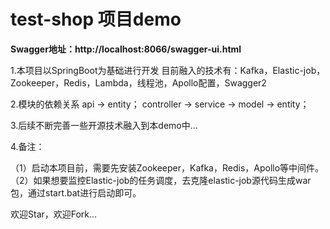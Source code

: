 # test-shop 项目demo 

**Swagger地址：http://localhost:8066/swagger-ui.html**


1.本项目以SpringBoot为基础进行开发
  目前融入的技术有：Kafka，Elastic-job，Zookeeper，Redis，Lambda，线程池，Apollo配置，Swagger2
  

2.模块的依赖关系
 api -> entity；
 controller -> service -> model -> entity；


3.后续不断完善一些开源技术融入到本demo中...

4.备注：

（1）启动本项目前，需要先安装Zookeeper，Kafka，Redis，Apollo等中间件。
（2）如果想要监控Elastic-job的任务调度，去克隆elastic-job源代码生成war包，通过start.bat进行启动即可。


欢迎Star，欢迎Fork...
